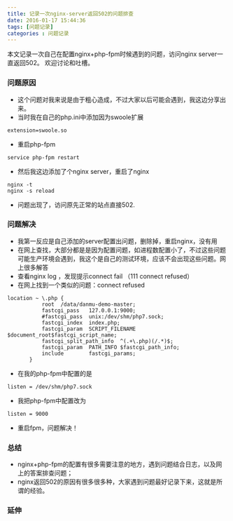 ```yaml
---
title: 记录一次nginx-server返回502的问题排查
date: 2016-01-17 15:44:36
tags: [问题记录]
categories : 问题记录
---
```

本文记录一次自己在配置nginx+php-fpm时候遇到的问题，访问nginx server一直返回502。
欢迎讨论和吐槽。

### 问题原因
- 这个问题对我来说是由于粗心造成，不过大家以后可能会遇到，我这边分享出来。
- 当时我在自己的php.ini中添加因为swoole扩展
```$xslt
extension=swoole.so
```
- 重启php-fpm
```$xslt
service php-fpm restart
```
- 然后我这边添加了个nginx server，重启了nginx
```
nginx -t
nginx -s reload
```
- 问题出现了，访问原先正常的站点直接502.
###  问题解决
- 我第一反应是自己添加的server配置出问题，删除掉，重启nginx，没有用
- 在网上查找，大部分都是是因为配置问题，如进程数配置小了，不过这些问题可能生产环境会遇到，我这个是自己的测试环境，应该不会出现这些问题。网上很多解答
- 查看nginx log ，发现提示connect fail （111 connect refused）
- 在网上找到一个类似的问题：connect refused
```$xslt
location ~ \.php {
           root  /data/danmu-demo-master;
           fastcgi_pass   127.0.0.1:9000;
           #fastcgi_pass  unix:/dev/shm/php7.sock;
           fastcgi_index  index.php;
           fastcgi_param  SCRIPT_FILENAME  $document_root$fastcgi_script_name;
           fastcgi_split_path_info  ^(.+\.php)(/.*)$;
           fastcgi_param  PATH_INFO $fastcgi_path_info;
           include        fastcgi_params;
       }
```
- 在我的php-fpm中配置的是
```$xslt
listen = /dev/shm/php7.sock
```
- 我把php-fpm中配置改为
```$xslt
listen = 9000
```
- 重启fpm，问题解决！

### 总结
- nginx+php-fpm的配置有很多需要注意的地方，遇到问题结合日志，以及网上的答案排查问题；
- nginx返回502的原因有很多很多种，大家遇到问题最好记录下来，这就是所谓的经验。

### 延伸

